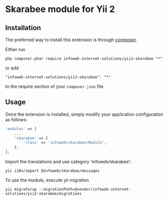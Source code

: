 Skarabee module for Yii 2
=====================

Installation
------------

The preferred way to install this extension is through [composer](http://getcomposer.org/download/).

Either run

```
php composer.phar require infoweb-internet-solutions/yii2-skarabee "*"
```

or add

```
"infoweb-internet-solutions/yii2-skarabee": "*"
```

to the require section of your `composer.json` file.


Usage
-----

Once the extension is installed, simply modify your application configuration as follows:

```php
'modules' => [
    ...
    'skarabee' => [
        'class' => 'infoweb\skarabee\Module',
    ],
],
```

Import the translations and use category 'infoweb/skarabee':
```
yii i18n/import @infoweb/skarabee/messages
```

To use the module, execute yii migration
```
yii migrate/up --migrationPath=@vendor/infoweb-internet-solutions/yii2-skarabee/migrations
